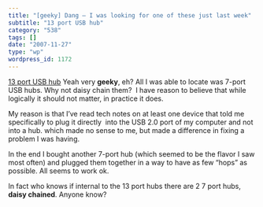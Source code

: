 ```yaml
---
title: "[geeky] Dang – I was looking for one of these just last week"
subtitle: "13 port USB hub"
category: "538"
tags: []
date: "2007-11-27"
type: "wp"
wordpress_id: 1172
---
```

[13 port USB hub](http://www.coolest-gadgets.com/20071126/13-port-usb-hub-keeps-everything-connected/)
Yeah very **geeky**, eh? All I was able to locate was 7-port USB hubs. Why not daisy chain them?  I have reason to believe that while logically it should not matter, in practice it does.

My reason is that I’ve read tech notes on at least one device that told me specifically to plug it directly  into the USB 2.0 port of my computer and not into a hub. which made no sense to me, but made a difference in fixing a problem I was having.

In the end I bought another 7-port hub (which seemed to be the flavor I saw most often) and plugged them together in a way to have as few “hops” as possible. All seems to work ok.

In fact who knows if internal to the 13 port hubs there are 2 7 port hubs, **daisy chained**. Anyone know?